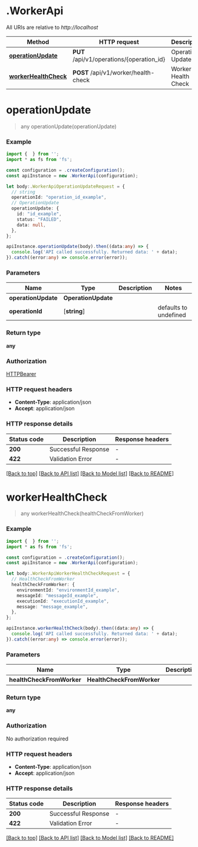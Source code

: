 # .WorkerApi

All URIs are relative to *http://localhost*

Method | HTTP request | Description
------------- | ------------- | -------------
[**operationUpdate**](WorkerApi.md#operationUpdate) | **PUT** /api/v1/operations/{operation_id} | Operation Update
[**workerHealthCheck**](WorkerApi.md#workerHealthCheck) | **POST** /api/v1/worker/health-check | Worker Health Check


# **operationUpdate**
> any operationUpdate(operationUpdate)


### Example


```typescript
import {  } from '';
import * as fs from 'fs';

const configuration = .createConfiguration();
const apiInstance = new .WorkerApi(configuration);

let body:.WorkerApiOperationUpdateRequest = {
  // string
  operationId: "operation_id_example",
  // OperationUpdate
  operationUpdate: {
    id: "id_example",
    status: "FAILED",
    data: null,
  },
};

apiInstance.operationUpdate(body).then((data:any) => {
  console.log('API called successfully. Returned data: ' + data);
}).catch((error:any) => console.error(error));
```


### Parameters

Name | Type | Description  | Notes
------------- | ------------- | ------------- | -------------
 **operationUpdate** | **OperationUpdate**|  |
 **operationId** | [**string**] |  | defaults to undefined


### Return type

**any**

### Authorization

[HTTPBearer](README.md#HTTPBearer)

### HTTP request headers

 - **Content-Type**: application/json
 - **Accept**: application/json


### HTTP response details
| Status code | Description | Response headers |
|-------------|-------------|------------------|
**200** | Successful Response |  -  |
**422** | Validation Error |  -  |

[[Back to top]](#) [[Back to API list]](README.md#documentation-for-api-endpoints) [[Back to Model list]](README.md#documentation-for-models) [[Back to README]](README.md)

# **workerHealthCheck**
> any workerHealthCheck(healthCheckFromWorker)


### Example


```typescript
import {  } from '';
import * as fs from 'fs';

const configuration = .createConfiguration();
const apiInstance = new .WorkerApi(configuration);

let body:.WorkerApiWorkerHealthCheckRequest = {
  // HealthCheckFromWorker
  healthCheckFromWorker: {
    environmentId: "environmentId_example",
    messageId: "messageId_example",
    executionId: "executionId_example",
    message: "message_example",
  },
};

apiInstance.workerHealthCheck(body).then((data:any) => {
  console.log('API called successfully. Returned data: ' + data);
}).catch((error:any) => console.error(error));
```


### Parameters

Name | Type | Description  | Notes
------------- | ------------- | ------------- | -------------
 **healthCheckFromWorker** | **HealthCheckFromWorker**|  |


### Return type

**any**

### Authorization

No authorization required

### HTTP request headers

 - **Content-Type**: application/json
 - **Accept**: application/json


### HTTP response details
| Status code | Description | Response headers |
|-------------|-------------|------------------|
**200** | Successful Response |  -  |
**422** | Validation Error |  -  |

[[Back to top]](#) [[Back to API list]](README.md#documentation-for-api-endpoints) [[Back to Model list]](README.md#documentation-for-models) [[Back to README]](README.md)


